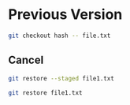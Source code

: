# Previous Version

```bash
git checkout hash -- file.txt
```

## Cancel

```bash
git restore --staged file1.txt
```

```bash
git restore file1.txt
```
